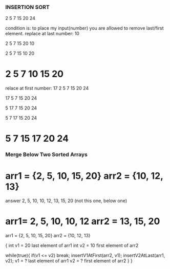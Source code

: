 ### INSERTION SORT

2 5 7 15 20 24

condition is: to place my input(number) you are allowed to remove last/first element.
replace at last number: 10

2 5 7 15 20 10

2 5 7 15 10 20

2 5 7 10 15 20
=======================================

relace at first number: 17
2 5 7 15 20 24

17 5 7 15 20 24

5 17 7 15 20 24

5 7 17 15 20 24

5 7 15 17 20 24
=======================================

### Merge Below Two Sorted Arrays

arr1 = {2, 5, 10, 15, 20}
arr2 = {10, 12, 13}
===============================

answer
2, 5, 10, 10, 12, 13, 15, 20 (not this one, below one)

arr1= 2, 5, 10, 10, 12
arr2 = 13, 15, 20
===============================

arr1 = {2, 5, 10, 15, 20}
arr2 = {10, 12, 13}


{
int v1 = 20 last element of arr1
int v2 = 10 first element of arr2

while(true){
    if(v1 <= v2) break;
	insertV1AtFirst(arr2, v1);
	insertV2AtLast(arr1, v2);
	v1 = ? last element of arr1
	v2 = ? first element of arr2
}
}



